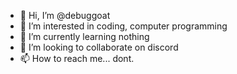 - 👋 Hi, I’m @debuggoat
- 👀 I’m interested in coding, computer programming
- 🌱 I’m currently learning nothing
- 💞️ I’m looking to collaborate on discord
- 📫 How to reach me... dont.

<!---
debuggoat/debuggoat is a ✨ special ✨ repository because its `README.md` (this file) appears on your GitHub profile.
You can click the Preview link to take a look at your changes.
--->
